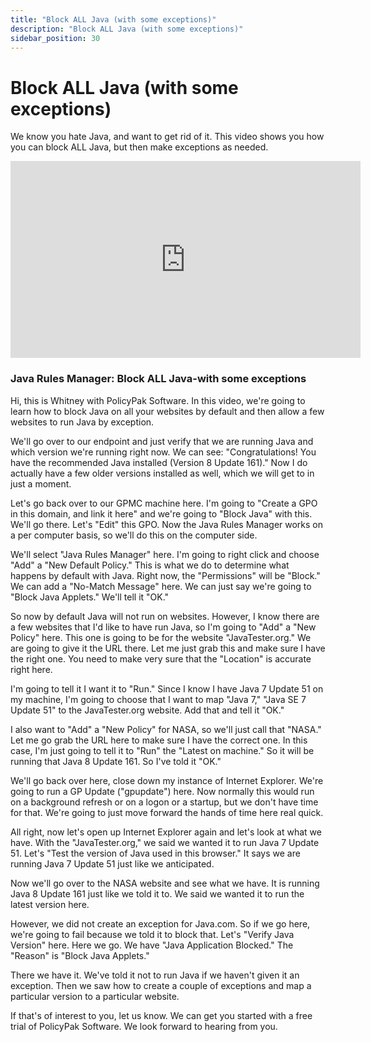 ```yaml
---
title: "Block ALL Java (with some exceptions)"
description: "Block ALL Java (with some exceptions)"
sidebar_position: 30
---
```

# Block ALL Java (with some exceptions)

We know you hate Java, and want to get rid of it. This video shows you how you can block ALL Java,
but then make exceptions as needed.

<iframe width="560" height="315" src="https://www.youtube.com/embed/l__NsAakT1M" title="Java Rules Manager: Block ALL Java (with some exceptions)" frameborder="0" allow="accelerometer; autoplay; clipboard-write; encrypted-media; gyroscope; picture-in-picture; web-share" allowfullscreen="1"></iframe>

### Java Rules Manager: Block ALL Java-with some exceptions

Hi, this is Whitney with PolicyPak Software. In this video, we're going to learn how to block Java
on all your websites by default and then allow a few websites to run Java by exception.

We'll go over to our endpoint and just verify that we are running Java and which version we're
running right now. We can see: "Congratulations! You have the recommended Java installed (Version 8
Update 161)." Now I do actually have a few older versions installed as well, which we will get to in
just a moment.

Let's go back over to our GPMC machine here. I'm going to "Create a GPO in this domain, and link it
here" and we're going to "Block Java" with this. We'll go there. Let's "Edit" this GPO. Now the Java
Rules Manager works on a per computer basis, so we'll do this on the computer side.

We'll select "Java Rules Manager" here. I'm going to right click and choose "Add" a "New Default
Policy." This is what we do to determine what happens by default with Java. Right now, the
"Permissions" will be "Block." We can add a "No-Match Message" here. We can just say we're going to
"Block Java Applets." We'll tell it "OK."

So now by default Java will not run on websites. However, I know there are a few websites that I'd
like to have run Java, so I'm going to "Add" a "New Policy" here. This one is going to be for the
website "JavaTester.org." We are going to give it the URL there. Let me just grab this and make sure
I have the right one. You need to make very sure that the "Location" is accurate right here.

I'm going to tell it I want it to "Run." Since I know I have Java 7 Update 51 on my machine, I'm
going to choose that I want to map "Java 7," "Java SE 7 Update 51" to the JavaTester.org website.
Add that and tell it "OK."

I also want to "Add" a "New Policy" for NASA, so we'll just call that "NASA." Let me go grab the URL
here to make sure I have the correct one. In this case, I'm just going to tell it to "Run" the
"Latest on machine." So it will be running that Java 8 Update 161. So I've told it "OK."

We'll go back over here, close down my instance of Internet Explorer. We're going to run a GP Update
("gpupdate") here. Now normally this would run on a background refresh or on a logon or a startup,
but we don't have time for that. We're going to just move forward the hands of time here real quick.

All right, now let's open up Internet Explorer again and let's look at what we have. With the
"JavaTester.org," we said we wanted it to run Java 7 Update 51. Let's "Test the version of Java used
in this browser." It says we are running Java 7 Update 51 just like we anticipated.

Now we'll go over to the NASA website and see what we have. It is running Java 8 Update 161 just
like we told it to. We said we wanted it to run the latest version here.

However, we did not create an exception for Java.com. So if we go here, we're going to fail because
we told it to block that. Let's "Verify Java Version" here. Here we go. We have "Java Application
Blocked." The "Reason" is "Block Java Applets."

There we have it. We've told it not to run Java if we haven't given it an exception. Then we saw how
to create a couple of exceptions and map a particular version to a particular website.

If that's of interest to you, let us know. We can get you started with a free trial of PolicyPak
Software. We look forward to hearing from you.
